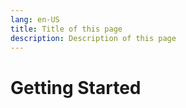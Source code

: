 ```yaml
---
lang: en-US
title: Title of this page
description: Description of this page
---
```


# Getting Started
